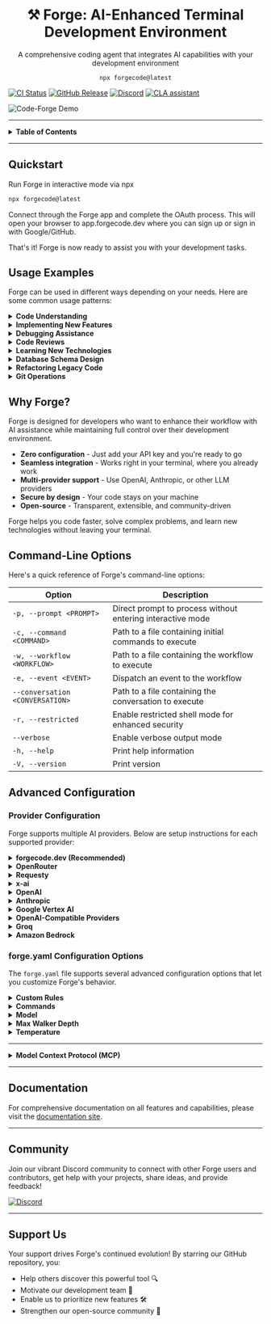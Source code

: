 <h1 align="center">⚒️ Forge: AI-Enhanced Terminal Development Environment</h1>
<p align="center">A comprehensive coding agent that integrates AI capabilities with your development environment</p>

<p align="center"><code>npx forgecode@latest</code></p>

[![CI Status](https://img.shields.io/github/actions/workflow/status/antinomyhq/forge/ci.yml?style=for-the-badge)](https://github.com/antinomyhq/forge/actions)
[![GitHub Release](https://img.shields.io/github/v/release/antinomyhq/forge?style=for-the-badge)](https://github.com/antinomyhq/forge/releases)
[![Discord](https://img.shields.io/discord/1044859667798568962?style=for-the-badge&cacheSeconds=120&logo=discord)](https://discord.gg/kRZBPpkgwq)
[![CLA assistant](https://cla-assistant.io/readme/badge/antinomyhq/forge?style=for-the-badge)](https://cla-assistant.io/antinomyhq/forge)

![Code-Forge Demo](https://assets.antinomy.ai/images/forge_demo_2x.gif)

---

<details>
<summary><strong>Table&nbsp;of&nbsp;Contents</strong></summary>

- [Quickstart](#quickstart)
- [Usage Examples](#usage-examples)
- [Why Forge?](#why-forge)
- [Command-Line Options](#command-line-options)
- [Advanced Configuration](#advanced-configuration)
  - [Provider Configuration](#provider-configuration)
  - [forge.yaml Configuration Options](#forgeyaml-configuration-options)
  - [MCP Configuration](#mcp-configuration)
  - [Example Use Cases](#example-use-cases)
  - [Usage in Multi-Agent Workflows](#usage-in-multi-agent-workflows)
- [Documentation](#documentation)
- [Community](#community)
- [Support Us](#support-us)

</details>

---

## Quickstart

Run Forge in interactive mode via npx

```bash
npx forgecode@latest
```

Connect through the Forge app and complete the OAuth process.
This will open your browser to app.forgecode.dev where you can sign up or sign in with Google/GitHub.

That's it! Forge is now ready to assist you with your development tasks.

## Usage Examples

Forge can be used in different ways depending on your needs. Here are some common usage patterns:

<details>
<summary><strong>Code Understanding</strong></summary>

```
> Can you explain how the authentication system works in this codebase?
```

Forge will analyze your project's structure, identify authentication-related files, and provide a detailed explanation of the authentication flow, including the relationships between different components.

</details>

<details>
<summary><strong>Implementing New Features</strong></summary>

```
> I need to add a dark mode toggle to our React application. How should I approach this?
```

Forge will suggest the best approach based on your current codebase, explain the steps needed, and even scaffold the necessary components and styles for you.

</details>

<details>
<summary><strong>Debugging Assistance</strong></summary>

```
> I'm getting this error: "TypeError: Cannot read property 'map' of undefined". What might be causing it?
```

Forge will analyze the error, suggest potential causes based on your code, and propose different solutions to fix the issue.

</details>

<details>
<summary><strong>Code Reviews</strong></summary>

```
> Please review the code in src/components/UserProfile.js and suggest improvements
```

Forge will analyze the code, identify potential issues, and suggest improvements for readability, performance, security, and maintainability.

</details>

<details>
<summary><strong>Learning New Technologies</strong></summary>

```
> I want to integrate GraphQL into this Express application. Can you explain how to get started?
```

Forge will provide a tailored tutorial on integrating GraphQL with Express, using your specific project structure as context.

</details>

<details>
<summary><strong>Database Schema Design</strong></summary>

```
> I need to design a database schema for a blog with users, posts, comments, and categories
```

Forge will suggest an appropriate schema design, including tables/collections, relationships, indexes, and constraints based on your project's existing database technology.

</details>

<details>
<summary><strong>Refactoring Legacy Code</strong></summary>

```
> Help me refactor this class-based component to use React Hooks
```

Forge can help modernize your codebase by walking you through refactoring steps and implementing them with your approval.

</details>

<details>
<summary><strong>Git Operations</strong></summary>

```
> I need to merge branch 'feature/user-profile' into main but there are conflicts
```

Forge can guide you through resolving git conflicts, explaining the differences and suggesting the best way to reconcile them.

</details>

## Why Forge?

Forge is designed for developers who want to enhance their workflow with AI assistance while maintaining full control over their development environment.

- **Zero configuration** - Just add your API key and you're ready to go
- **Seamless integration** - Works right in your terminal, where you already work
- **Multi-provider support** - Use OpenAI, Anthropic, or other LLM providers
- **Secure by design** - Your code stays on your machine
- **Open-source** - Transparent, extensible, and community-driven

Forge helps you code faster, solve complex problems, and learn new technologies without leaving your terminal.

## Command-Line Options

Here's a quick reference of Forge's command-line options:

| Option                          | Description                                                |
| ------------------------------- | ---------------------------------------------------------- |
| `-p, --prompt <PROMPT>`         | Direct prompt to process without entering interactive mode |
| `-c, --command <COMMAND>`       | Path to a file containing initial commands to execute      |
| `-w, --workflow <WORKFLOW>`     | Path to a file containing the workflow to execute          |
| `-e, --event <EVENT>`           | Dispatch an event to the workflow                          |
| `--conversation <CONVERSATION>` | Path to a file containing the conversation to execute      |
| `-r, --restricted`              | Enable restricted shell mode for enhanced security         |
| `--verbose`                     | Enable verbose output mode                                 |
| `-h, --help`                    | Print help information                                     |
| `-V, --version`                 | Print version                                              |

## Advanced Configuration

### Provider Configuration

Forge supports multiple AI providers. Below are setup instructions for each supported provider:

<details>
<summary><strong>forgecode.dev (Recommended)</strong></summary>

```bash
# .env
FORGE_KEY=ForgeKey
```

To use Forgecode's provider with Forge:

1. Visit [https://app.forgecode.dev/](https://app.forgecode.dev/)
2. Login with your existing credentials or create a new account
3. Once logged in, your account will automatically enable the Forge Provider

_No changes in `forge.yaml` required_

</details>

<details>
<summary><strong>OpenRouter</strong></summary>

```bash
# .env
OPENROUTER_API_KEY=<your_openrouter_api_key>
```

_No changes in `forge.yaml` required_

</details>

<details>
<summary><strong>Requesty</strong></summary>

```bash
# .env
REQUESTY_API_KEY=<your_requesty_api_key>
```

_No changes in `forge.yaml` required_

</details>

<details>
<summary><strong>x-ai</strong></summary>

```bash
# .env
XAI_API_KEY=<your_xai_api_key>
```

switch the model using `/model` command in the Forge CLI.

</details>

<details>
<summary><strong>OpenAI</strong></summary>

```bash
# .env
OPENAI_API_KEY=<your_openai_api_key>
```

```yaml
# forge.yaml
model: o3-mini-high
```

</details>

<details>
<summary><strong>Anthropic</strong></summary>

```bash
# .env
ANTHROPIC_API_KEY=<your_anthropic_api_key>
```

```yaml
# forge.yaml
model: claude-3.7-sonnet
```

</details>

<details>
<summary><strong>Google Vertex AI</strong></summary>

```bash
# .env
PROJECT_ID=<your_project_id>
LOCATION=<your_location>
OPENAI_API_KEY=<vertex_ai_key>
OPENAI_URL=https://${LOCATION}-aiplatform.googleapis.com/v1beta1/projects/${PROJECT_ID}/locations/${LOCATION}/endpoints/openapi
```

```yaml
# forge.yaml
model: publishers/anthropic/models/claude-3-7-sonnet
```

</details>

<details>
<summary><strong>OpenAI-Compatible Providers</strong></summary>

```bash
# .env
OPENAI_API_KEY=<your_provider_api_key>
OPENAI_URL=<your_provider_url>
```

```yaml
# forge.yaml
model: <provider-specific-model>
```

</details>

<details>
<summary><strong>Groq</strong></summary>

```bash
# .env
OPENAI_API_KEY=<your_groq_api_key>
OPENAI_URL=https://api.groq.com/openai/v1
```

```yaml
# forge.yaml
model: deepseek-r1-distill-llama-70b
```

</details>

<details>
<summary><strong>Amazon Bedrock</strong></summary>

To use Amazon Bedrock models with Forge, you'll need to first set up the [Bedrock Access Gateway](https://github.com/aws-samples/bedrock-access-gateway):

1. **Set up Bedrock Access Gateway**:

   - Follow the deployment steps in the [Bedrock Access Gateway repo](https://github.com/aws-samples/bedrock-access-gateway)
   - Create your own API key in Secrets Manager
   - Deploy the CloudFormation stack
   - Note your API Base URL from the CloudFormation outputs

2. **Create these files in your project directory**:

   ```bash
   # .env
   OPENAI_API_KEY=<your_bedrock_gateway_api_key>
   OPENAI_URL=<your_bedrock_gateway_base_url>
   ```

   ```yaml
   # forge.yaml
   model: anthropic.claude-3-opus
   ```

   </details>

### forge.yaml Configuration Options

The `forge.yaml` file supports several advanced configuration options that let you customize Forge's behavior.

<details>
<summary><strong>Custom Rules</strong></summary>

Add your own guidelines that all agents should follow when generating responses.

```yaml
# forge.yaml
custom_rules: |
  1. Always add comprehensive error handling to any code you write.
  2. Include unit tests for all new functions.
  3. Follow our team's naming convention: camelCase for variables, PascalCase for classes.
```

</details>

<details>
<summary><strong>Commands</strong></summary>

Define custom commands as shortcuts for repetitive prompts:

```yaml
# forge.yaml
commands:
  - name: 'refactor'
    description: 'Refactor selected code'
    prompt: 'Please refactor this code to improve readability and performance'
```

</details>

<details>
<summary><strong>Model</strong></summary>

Specify the default AI model to use for all agents in the workflow.

```yaml
# forge.yaml
model: 'claude-3.7-sonnet'
```

</details>

<details>
<summary><strong>Max Walker Depth</strong></summary>

Control how deeply Forge traverses your project directory structure when gathering context.

```yaml
# forge.yaml
max_walker_depth: 3 # Limit directory traversal to 3 levels deep
```

</details>

<details>
<summary><strong>Temperature</strong></summary>

Adjust the creativity and randomness in AI responses. Lower values (0.0-0.3) produce more focused, deterministic outputs, while higher values (0.7-2.0) generate more diverse and creative results.

```yaml
# forge.yaml
temperature: 0.7 # Balanced creativity and focus
```

</details>

---

<details>
<summary><strong>Model Context Protocol (MCP)</strong></summary>

The MCP feature allows AI agents to communicate with external tools and services. This implementation follows Anthropic's [Model Context Protocol](https://docs.anthropic.com/en/docs/claude-code/tutorials#set-up-model-context-protocol-mcp) design.

### MCP Configuration

Configure MCP servers using the CLI:

```bash
# List all MCP servers
forge mcp list

# Add a new server
forge mcp add

# Add a server using JSON format
forge mcp add-json

# Get server details
forge mcp get

# Remove a server
forge mcp remove
```

Or manually create a `.mcp.json` file with the following structure:

```json
{
	"mcpServers": {
		"server_name": {
			"command": "command_to_execute",
			"args": ["arg1", "arg2"],
			"env": { "ENV_VAR": "value" }
		},
		"another_server": {
			"url": "http://localhost:3000/events"
		}
	}
}
```

MCP configurations are read from two locations (in order of precedence):

1. Local configuration (project-specific)
2. User configuration (user-specific)

### Example Use Cases

MCP can be used for various integrations:

- Web browser automation
- External API interactions
- Tool integration
- Custom service connections

### Usage in Multi-Agent Workflows

MCP tools can be used as part of multi-agent workflows, allowing specialized agents to interact with external systems as part of a collaborative problem-solving approach.

</details>

---

## Documentation

For comprehensive documentation on all features and capabilities, please visit the [documentation site](https://github.com/antinomyhq/forge/tree/main/docs).

---

## Community

Join our vibrant Discord community to connect with other Forge users and contributors, get help with your projects, share ideas, and provide feedback!

[![Discord](https://img.shields.io/discord/1044859667798568962?style=for-the-badge&cacheSeconds=120&logo=discord)](https://discord.gg/kRZBPpkgwq)

---

## Support Us

Your support drives Forge's continued evolution! By starring our GitHub repository, you:

- Help others discover this powerful tool 🔍
- Motivate our development team 💪
- Enable us to prioritize new features 🛠️
- Strengthen our open-source community 🌱
